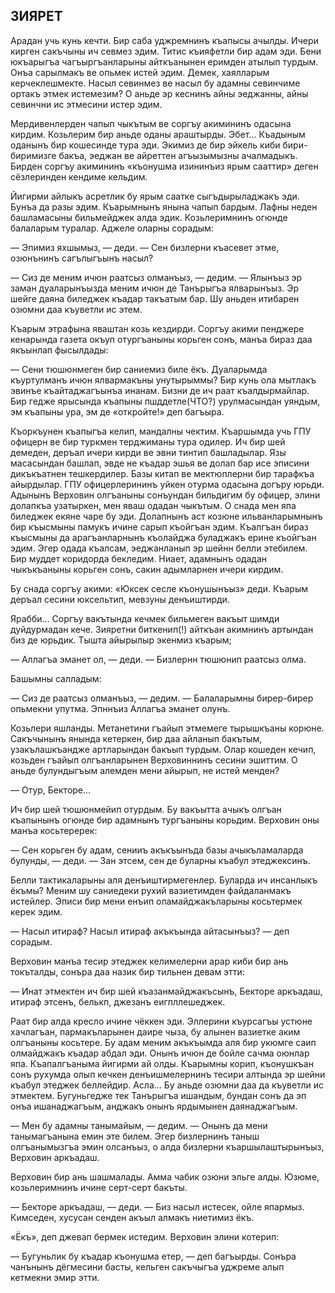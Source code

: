 ## ЗИЯРЕТ

Арадан учь кунь кечти.
Бир саба уджремнинъ къапысы ачылды.
Ичери кирген сакъчыны ич севмез эдим.
Титис къияфетли бир адам эди.
Бени юкъарыгъа чагъыргъанларыны айткъанынен еримден атылып турдым.
Онъа сарылмакъ ве опьмек истей эдим.
Демек, хаялларым керчеклешмекте.
Насыл севинмез ве насыл бу адамны севинчиме ортакъ этмек истемезим?
О аньде эр кеснинъ айны эеджанны, айны севинчни ис этмесини истер эдим.

Мердивенлерден чапып чыкътым ве соргъу акимининъ одасына кирдим.
Козьлерим бир аньде оданы араштырды.
Эбет...
Къадыным оданынъ бир кошесинде тура эди.
Экимиз де бир эйкель киби бири-биримизге бакъа, эеджан ве айреттен агъызымызны ачалмадыкъ.
Бирден соргъу акимининъ «къонушма изининъиз ярым сааттир» деген сёзлеринден кендиме кельдим.

Йигирми айлыкъ асретлик бу ярым саатке сыгъдырыладжакъ эди.
Бунъа да разы эдим.
Къарымнынъ янына чапып бардым.
Лафны неден башламасыны бильмейджек алда эдик.
Козьлеримнинъ огюнде балаларым туралар.
Аджеле оларны сорадым:

— Эпимиз яхшымыз, — деди. — Сен бизлерни къасевет этме, озюнънинъ сагълыгъынъ насыл?

— Сиз де меним ичюн раатсыз олманъыз, — дедим. — Ялынъыз эр заман дуаларынъызда меним ичюн де Танърыгъа ялварынъыз.
Эр шейге даяна биледжек къадар такъатым бар.
Шу аньден итибарен озюмни даа къуветли ис этем.

Къарым этрафына яваштан козь кездирди.
Соргъу акими пенджере кенарында газета окъуп отургъаныны корьген сонъ, манъа бираз даа якъынлап фысылдады:

— Сени тюшюнмеген бир саниемиз биле ёкъ.
Дуаларымда къуртулманъ ичюн ялвармакъны унутырыммы?
Бир кунь ола мытлакъ эвинъе къайтаджагъынъа инанам.
Бизни де ич раат къалдырмайлар.
Бир гедже ярысында къапыны пшддетле(ЧТО?) урулмасындан уяндым, эм къапыны ура, эм де «откройте!» деп багъыра.

Къоркъунен къапыгъа келип, мандалны чектим.
Къаршымда учь ГПУ офицерн ве бир туркмен терджиманы тура одилер.
Ич бир шей демеден, деръал ичери кирди ве эвни тинтип башладылар.
Язы масасындан башлап, эвде не къадар эшья ве долап бар исе эписини дикъкъатнен тешкердилер.
Базы китап ве мектюплерни бир тарафкъа айырдылар.
ГПУ офицерлерининъ уйкен отурма одасына догъру юрьди.
Адынынъ Верховин олгъаныны сонъундан бильдигим бу офицер, элини долапкъа узатыркен, мен яваш одадан чыкътым.
О снада мен япа биледжек екяне чаре бу эди.
Долапнынъ аст козюне ильванларымнынъ бир къысмыны памукъ ичине сарып къойгъан эдим.
Къалгъан бираз къысмыны да арагъанларнынъ къолайджа буладжакъ ерине къойгъан эдим.
Эгер одада къалсам, эеджанланып эр шейнн белли этебилем.
Бир муддет коридорда бекледим.
Ниает, адамнынъ одадан чыкъкъаныны корьген сонъ, сакин адымларнен ичери кирдим.

Бу снада соргъу акими: «Юксек сесле къонушынъыз» деди.
Къарым деръал сесини юксельтип, мевзуны денъиштирди.

Ярабби...
Соргъу вакътында кечмек бильмеген вакъыт шимди дуйдурмадан кече.
Зияретни биткенип(!) айткъан акимнинъ артындан биз де юрьдик.
Тышта айырылыр экенмиз къарым;

— Аллагъа эманет ол, — деди. — Бизлернн тюшюнип раатсыз олма.

Башымны салладым:

— Сиз де раатсыз олманъыз, — дедим. — Балаларымны бирер-бирер опьмекни упутма.
Эпннъиз Аллагъа эманет олунъ.

Козьлери яшланды.
Метанетини гъайып этмемеге тырышкъаны корюне.
Сакъчынынъ янында кетеркен, бир даа айланып бакътым, узакълашкъандже артларындан бакъып турдым.
Олар кошеден кечип, козьден гъайып олгъанларынен Верховиннинъ сесини эшиттим.
О аньде булундыгъым алемден мени айырып, не истей менден?

— Отур, Бекторе...

Ич бир шей тюшюнмейип отурдым.
Бу вакъытта ачыкъ олгъан къапынынъ огюнде бир адамнынъ тургъаныны корьдим.
Верховин оны манъа косьтеререк:

— Сен корьген бу адам, сенииъ акъкъынъда базы ачыкъламаларда булунды, — деди. — Зан этсем, сен де буларны къабул этеджексинъ.

Белли тактикаларыны аля денъиштирмегенлер.
Буларда ич инсанлыкъ ёкъмы?
Меним шу саниедеки рухий вазиетимден файдаланмакъ истейлер.
Эписи бир мени енъип оламайджакъларыны косьтермек керек эдим.

— Насыл итираф?
Насыл итираф акъкъында айтасынъыз? — деп сорадым.

Верховин манъа тесир этеджек келимелерни арар киби бир ань токъталды, сонъра даа назик бир тильнен девам этти:

— Инат этмектен ич бир шей къазанмайджакъсынъ, Бекторе аркъадаш, итираф этсенъ, белькп, джезанъ еигпллешеджек.

Раат бир алда кресло ичине чёккен эди.
Эллерини къурсагъы устюне хачлагъан, пармакъларынен даире чыза, бу алынен вазиетке аким олгъаныны косьтере.
Бу адам меним акъкъымда аля бир укюмге саип олмайджакъ къадар абдал эди.
Онынъ ичюн де бойле сачма оюнлар япа.
Къапалгъаныма йигирми ай олды.
Къарымны корип, къонушкъан сонъ рухумда олып кечкен денъишмелернинъ тесири алтында эр шейни къабул этеджек беллейдир.
Асла...
Бу аньде озюмни даа да къуветли ис этмектем.
Бугуньгедже тек Танърыгъа ишандым, бундан сонъ да эп онъа ишанаджагъым, анджакъ онынъ ярдымынен даянаджагъым.

— Мен бу адамны танымайым, — дедим. — Онынъ да мени танымагъанына емин эте билем.
Эгер бизлернинъ таныш олгъанымызгъа эмин олсанъыз, о алда бизлерни къаршылаштырынъыз, Верховин аркъадаш.

Верховин бир ань шашмалады.
Амма чабик озюни эльге алды.
Юзюме, козьлеримнинъ ичине серт-серт бакъты.

— Бекторе аркъадаш, — деди. — Биз насыл истесек, ойле япармыз.
Кимседен, хусусан сенден акъыл алмакъ ниетимиз ёкъ.

«Ёкъ», деп джевап бермек истедим.
Верховин элини котерип:

— Бугуньлик бу къадар къонушма етер, — деп багъырды.
Сонъра чанънынъ дёгмесини басты, кельген сакъчыгъа уджреме алып кетмекни эмир этти.

